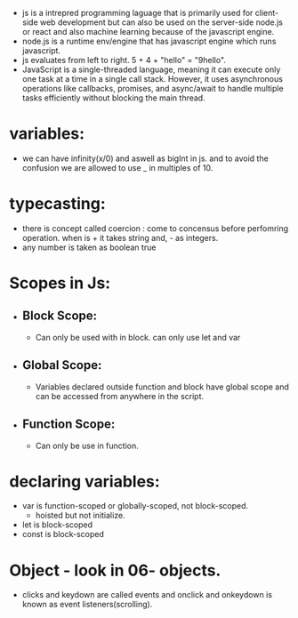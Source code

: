 - js is a intrepred programming laguage that is primarily used for client-side web development  but can also be used on the server-side node.js or react and also machine learning because of the javascript engine.
- node.js is a runtime env/engine that has javascript engine which runs javascript.
- js evaluates from left to right. 5 + 4 + "hello" = "9hello".
-  JavaScript is a single-threaded language, meaning it can execute only one task at a time in a single call stack. However, it uses asynchronous operations like callbacks, promises, and async/await to handle multiple tasks efficiently without blocking the main thread.
# variables:
- we can have infinity(x/0) and aswell as bigInt in js. and to avoid the confusion we are allowed to use _ in multiples of 10.
# typecasting:
- there is concept called coercion : come to concensus before perfomring operation. when is + it takes string and, - as integers.
- any number is taken as boolean true
# Scopes in Js:
- ## Block Scope: 
    - Can only be used with in block. can only use let and var
- ## Global Scope:
    - Variables declared outside function and block have global scope and can be accessed from anywhere in the script.
- ## Function Scope:
    - Can only be use in function.
# declaring variables:
- var is function-scoped or globally-scoped, not block-scoped.
    - hoisted but not initialize.
- let is block-scoped
- const is block-scoped
# Object - look in 06- objects.
- clicks and keydown are called events and onclick and onkeydown is known as event listeners(scrolling).



